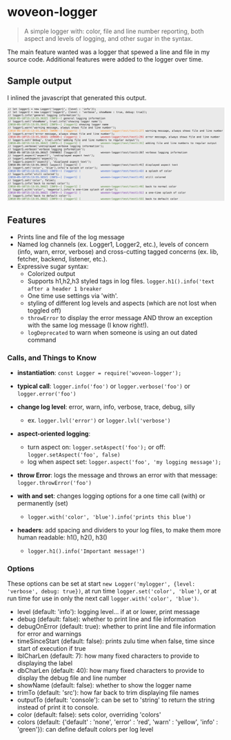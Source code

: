 # woveon-logger
> A simple logger with: color, file and line number reporting, both aspect and levels of logging, and other sugar in the syntax.

The main feature wanted was a logger that spewed a line and file in my source code. Additional features were added to the logger over time.

## Sample output

I inlined the javascript that generated this output.

![Sample logger output (from mocha test)](img/sampleoutput.png?raw=true#asddd "Sample Logger Output")


## Features

* Prints line and file of the log message
* Named log channels (ex. Logger1, Logger2, etc.), levels of concern (info, warn, error, verbose) and cross-cutting tagged concerns (ex. lib, fetcher, backend, listener, etc.). 
* Expressive sugar syntax:
  * Colorized output
  * Supports h1,h2,h3 styled tags in log files. `logger.h1().info('text after a header 1 breaker`
  * One time use settings via 'with'.
  * styling of different log levels and aspects (which are not lost when toggled off)
  * `throwError` to display the error message AND throw an exception with the same log message (I know right!).
  * `logDeprecated` to warn when someone is using an out dated command
  
### Calls, and Things to Know

- **instantiation**: `const Logger = require('woveon-logger');`

- **typical call**: `logger.info('foo')` or `logger.verbose('foo')` or `logger.error('foo')`

- **change log level**: error, warn, info, verbose, trace, debug, silly
  - ex. `logger.lvl('error')` or `logger.lvl('verbose')`

- **aspect-oriented logging**: 
  - turn aspect on: `logger.setAspect('foo');` or off: `logger.setAspect('foo', false)`
  - log when aspect set: `logger.aspect('foo', 'my logging message');`

- **throw Error**: logs the message and throws an error with that message: `logger.throwError('foo')`

- **with and set**: changes logging options for a one time call (with) or permanently (set)
  - `logger.with('color', 'blue').info('prints this blue')`

- **headers**: add spacing and dividers to your log files, to make them more human readable: h1(), h2(), h3()
  - `logger.h1().info('Important message!')` 
  
### Options

These options can be set at start `new Logger('mylogger', {level: 'verbose', debug: true})`, at run time `logger.set('color', 'blue')`, or at run time for use in only the next call `logger.with('color', 'blue')`.

  - level (default: 'info'): logging level... if at or lower, print message
  - debug (default: false): whether to print line and file information
  - debugOnError (default: true): whether to print line and file information for error and warnings
  - timeSinceStart (default: false): prints zulu time when false, time since start of execution if true
  - lblCharLen (default: 7): how many fixed characters to provide to displaying the label
  - dbCharLen (default: 40): how many fixed characters to provide to display the debug file and line number
  - showName (default: false): whether to show the logger name
  - trimTo (default: 'src'): how far back to trim displaying file names
  - outputTo (default: 'console'): can be set to 'string' to return the string instead of print it to console.
  - color (default: false): sets color, overriding 'colors'
  - colors (default: {'default' : 'none', 'error' : 'red', 'warn' : 'yellow', 'info' : 'green'}): can define default colors per log level
  
